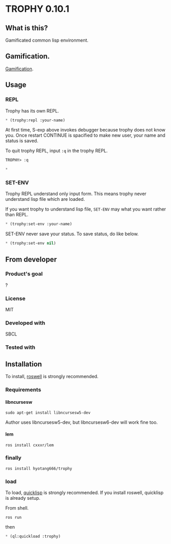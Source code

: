 # TROPHY 0.10.1
## What is this?
Gamificated common lisp environment.

## Gamification.
[Gamification](https://en.wikipedia.org/wiki/Gamification).

## Usage

### REPL
Trophy has its own REPL.

```lisp
* (trophy:repl :your-name)
```

At first time, S-exp above invokes debugger because trophy does not know you.
Once restart CONTINUE is spacified to make new user,
your name and status is saved.

To quit trophy REPL, input `:q` in the trophy REPL.

```lisp
TROPHY> :q

*
```
### SET-ENV
Trophy REPL understand only input form.
This means trophy never understand lisp file which are loaded.

If you want trophy to understand lisp file, `SET-ENV` may what you want rather than REPL.

```lisp
* (trophy:set-env :your-name)
```

SET-ENV never save your status.
To save status, do like below.

```lisp
* (trophy:set-env nil)
```

## From developer

### Product's goal
?

### License
MIT

### Developed with
SBCL

### Tested with

## Installation

To install, [roswell](https://github.com/roswell/roswell) is strongly recommended.

### Requirements
#### libncursesw

```shell
sudo apt-get install libncursesw5-dev
```

Author uses libncursesw5-dev, but libncursesw6-dev will work fine too.

#### lem

```shell
ros install cxxxr/lem
```
### finally

```
ros install hyotang666/trophy
```

### load

To load, [quicklisp](https://www.quicklisp.org/beta/) is strongly recommended.
If you install roswell, quicklisp is already setup.

From shell.

```shell
ros run
```

then

```lisp
* (ql:quickload :trophy)
```
